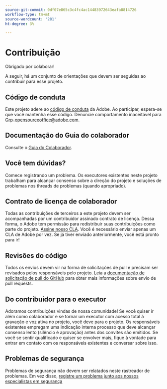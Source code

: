 ```yaml
---
source-git-commit: 0df07e865c3c4fc4ac14483972643eafa8814726
workflow-type: tm+mt
source-wordcount: '281'
ht-degree: 3%

---
```

# Contribuição

Obrigado por colaborar!

A seguir, há um conjunto de orientações que devem ser seguidas ao contribuir para esse projeto.

## Código de conduta

Este projeto adere ao [código de conduta](code-of-conduct.md) da Adobe. Ao participar,
espera-se que você mantenha esse código. Denuncie comportamento inaceitável para
[Grp-opensourceoffice@adobe.com](mailto:Grp-opensourceoffice@adobe.com).

## Documentação do Guia do colaborador

Consulte o [Guia do Colaborador](https://experienceleague.adobe.com/docs/contributor/contributor-guide/introduction.html).

## Você tem dúvidas?

Comece registrando um problema. Os executores existentes neste projeto trabalham para alcançar
consenso sobre a direção do projeto e soluções de problemas nos threads de problemas
(quando apropriado).

## Contrato de licença de colaborador

Todas as contribuições de terceiros a este projeto devem ser acompanhadas por um contribuidor assinado
contrato de licença. Dessa forma, o Adobe tem permissão para redistribuir suas contribuições
como parte do projeto. [Assine nosso CLA](https://opensource.adobe.com/cla.html). Você
é necessário enviar apenas um CLA de Adobe por vez. Se já tiver enviado anteriormente,
você está pronto para ir!

## Revisões do código

Todos os envios devem vir na forma de solicitações de pull e precisam ser revisados
pelos responsáveis pelo projeto. Leia a [documentação de solicitação de pull do GitHub](https://docs.github.com/articles/about-pull-requests/)
para obter mais informações sobre envio de pull requests.

<!--
Lastly, please follow the [pull request template](PULL_REQUEST_TEMPLATE.md) when
submitting a pull request!
-->

## Do contribuidor para o executor

Adoramos contribuições vindas de nossa comunidade! Se você quiser ir além como colaborador
e se tornar um executor com acesso total à gravação e voz ativa no projeto, você deve
para o projeto. Os responsáveis existentes empregam uma indicação interna
processo que deve alcançar consenso lento (silêncio é aprovação) antes dos convites
são emitidos. Se você se sentir qualificado e quiser se envolver mais,
fique à vontade para entrar em contato com os responsáveis existentes e conversar sobre isso.

## Problemas de segurança

Problemas de segurança não devem ser relatados neste rastreador de problemas. Em vez disso, [registre um problema junto aos nossos especialistas em segurança](https://helpx.adobe.com/security/alertus.html)
